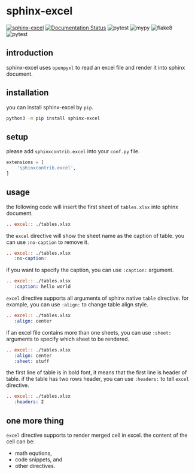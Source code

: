 # sphinx-excel

[![sphinx-excel](https://img.shields.io/badge/pypi-sphinx--excel-brightgreen)](https://pypi.org/project/sphinx-excel/)
[![Documentation Status](https://readthedocs.org/projects/sphinx-excel/badge/?version=latest)](https://sphinx-excel.readthedocs.io/en/latest/?badge=latest)
![pytest](https://github.com/zqmillet/sphinx-excel/actions/workflows/pytest.yml/badge.svg)
![mypy](https://github.com/zqmillet/sphinx-excel/actions/workflows/mypy.yml/badge.svg)
![flake8](https://github.com/zqmillet/sphinx-excel/actions/workflows/flake8.yml/badge.svg)
![pytest](https://github.com/zqmillet/sphinx-excel/actions/workflows/pytest.yml/badge.svg)

## introduction

sphinx-excel uses `openpyxl` to read an excel file and render it into sphinx document.

## installation

you can install sphinx-excel by `pip`.

``` bash
python3 -m pip install sphinx-excel
```

## setup

please add `sphinxcontrib.excel` into your `conf.py` file.

``` python
extensions = [
    'sphinxcontrib.excel',
]
```

## usage

the following code will insert the first sheet of `tables.xlsx` into sphinx document.

``` rst
.. excel:: ./tables.xlsx
```

the `excel` directive will show the sheet name as the caption of table. you can use `:no-caption` to remove it.

``` rst
.. excel:: ./tables.xlsx
   :no-caption:
```

if you want to specify the caption, you can use `:caption:` argument.

``` rst
.. excel:: ./tables.xlsx
   :caption: hello world
```

`excel` directive supports all arguments of sphinx native `table` directive. for example, you can use `:align:` to change table align style.

``` rst
.. excel:: ./tables.xlsx
   :align: center
```

if an excel file contains more than one sheets, you can use `:sheet:` arguments to specify which sheet to be rendered.

``` rst
.. excel:: ./tables.xlsx
   :align: center
   :sheet: stuff
```

the first line of table is in bold font, it means that the first line is header of table. if the table has two rows header, you can use `:headers:` to tell `excel` directive.

``` rst
.. excel:: ./tables.xlsx
   :headers: 2
```

## one more thing

`excel` directive supports to render merged cell in excel. the content of the cell can be:

- math equtions,
- code snippets, and
- other directives.
